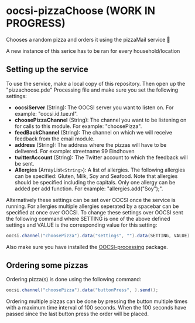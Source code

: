 

# oocsi-pizzaChoose (WORK IN PROGRESS)
Chooses a random pizza and orders it using the pizzaMail service 🍕

A new instance of this serice has to be ran for every household/location

## Setting up the service
To use the service, make a local copy of this repository. Then open up the "pizzachoose.pde" Processing file and make sure you set the following settings:

* **oocsiServer** (String): The OOCSI server you want to listen on. For example: "oocsi.id.tue.nl".
* **choosePizzaChannel** (String): The channel you want to be listening on for calls to this module. For example: "choosePizza".
* **feedBackChannel** (String): The channel on which we will receive feedback from the email module.
* **address** (String): The address where the pizzas will have to be delivered. For example: streetname 99 Eindhoven
* **twitterAccount** (String): The Twitter account to which the feedback will be sent. 
* **Allergies** (ArrayList`<String>`): A list of allergies. The following allergies can be specified: Gluten, Milk, Soy and Seafood. Note that allergies should be specified including the capitals. Only one allergy can be added per add function. For example: "allergies.add("Soy");".

Alternatively these settings can be set over OOCSI once the service is running. For allergies multiple allergies seperated by a spacebar can be specified at once over OOCSI.
To change these settings over OOCSI sent the following command where SETTING is one of the above defined settings and VALUE is the corresponding value for this setting:

```java
oocsi.channel("choosePizza").data("settings", "").data(SETTING, VALUE).send();
``` 

Also make sure you have installed the [OOCSI-processing](https://github.com/iddi/oocsi-processing) package.



## Ordering some pizzas
Ordering pizza(s) is done using the following command:

```java
oocsi.channel("choosePizza").data("buttonPress", ).send();
```

Ordering multiple pizzas can be done by pressing the button multiple times with a maximum time interval of 100 seconds. When the 100 seconds have passed since the last button press the order will be placed.